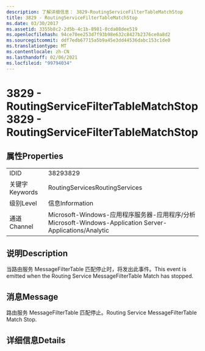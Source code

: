 ```yaml
---
description: 了解详细信息： 3829-RoutingServiceFilterTableMatchStop
title: 3829 - RoutingServiceFilterTableMatchStop
ms.date: 03/30/2017
ms.assetid: 3355b8c2-2d5b-4c1b-8981-0cda08dee519
ms.openlocfilehash: 94ce70ee253d7f93b98e632c8427b2376ce0a8d2
ms.sourcegitcommit: ddf7edb67715a5b9a45e3dd44536dabc153c1de0
ms.translationtype: MT
ms.contentlocale: zh-CN
ms.lasthandoff: 02/06/2021
ms.locfileid: "99794034"
---
```

# <a name="3829---routingservicefiltertablematchstop"></a><span data-ttu-id="94360-103">3829 - RoutingServiceFilterTableMatchStop</span><span class="sxs-lookup"><span data-stu-id="94360-103">3829 - RoutingServiceFilterTableMatchStop</span></span>

## <a name="properties"></a><span data-ttu-id="94360-104">属性</span><span class="sxs-lookup"><span data-stu-id="94360-104">Properties</span></span>  
  
|||  
|-|-|  
|<span data-ttu-id="94360-105">ID</span><span class="sxs-lookup"><span data-stu-id="94360-105">ID</span></span>|<span data-ttu-id="94360-106">3829</span><span class="sxs-lookup"><span data-stu-id="94360-106">3829</span></span>|  
|<span data-ttu-id="94360-107">关键字</span><span class="sxs-lookup"><span data-stu-id="94360-107">Keywords</span></span>|<span data-ttu-id="94360-108">RoutingServices</span><span class="sxs-lookup"><span data-stu-id="94360-108">RoutingServices</span></span>|  
|<span data-ttu-id="94360-109">级别</span><span class="sxs-lookup"><span data-stu-id="94360-109">Level</span></span>|<span data-ttu-id="94360-110">信息</span><span class="sxs-lookup"><span data-stu-id="94360-110">Information</span></span>|  
|<span data-ttu-id="94360-111">通道</span><span class="sxs-lookup"><span data-stu-id="94360-111">Channel</span></span>|<span data-ttu-id="94360-112">Microsoft-Windows-应用程序服务器-应用程序/分析</span><span class="sxs-lookup"><span data-stu-id="94360-112">Microsoft-Windows-Application Server-Applications/Analytic</span></span>|  
  
## <a name="description"></a><span data-ttu-id="94360-113">说明</span><span class="sxs-lookup"><span data-stu-id="94360-113">Description</span></span>  

 <span data-ttu-id="94360-114">当路由服务 MessageFilterTable 匹配停止时，将发出此事件。</span><span class="sxs-lookup"><span data-stu-id="94360-114">This event is emitted when the Routing Service MessageFilterTable Match has stopped.</span></span>  
  
## <a name="message"></a><span data-ttu-id="94360-115">消息</span><span class="sxs-lookup"><span data-stu-id="94360-115">Message</span></span>  

 <span data-ttu-id="94360-116">路由服务 MessageFilterTable 匹配停止。</span><span class="sxs-lookup"><span data-stu-id="94360-116">Routing Service MessageFilterTable Match Stop.</span></span>  
  
## <a name="details"></a><span data-ttu-id="94360-117">详细信息</span><span class="sxs-lookup"><span data-stu-id="94360-117">Details</span></span>
